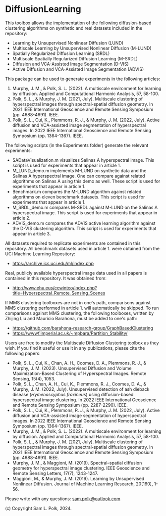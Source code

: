 # DiffusionLearning

This toolbox allows the implementation of the following diffusion-based clustering algorithms on synthetic and real datasets included in the repository:

- Learning by Unsupervised Nonlinear Diffusion (LUND)
- Multiscale Learning by Unsupervised Nonlinear Diffusion (M-LUND)
- Spatially Regularized Diffusion Learning (SRDL)
- Multiscale Spatially Regularized Diffusion Learning (M-SRDL)
- Diffusion and VCA-Assisted Image Segmentation (D-VIS)
- Active Diffusion and VCA-Assisted Image Segmentation (ADVIS)
    
This package can be used to generate experiments in the following articles:

1. Murphy, J. M., & Polk, S. L. (2022). A multiscale environment for learning by diffusion. Applied and Computational Harmonic Analysis, 57, 58-100.
2. Polk, S. L., & Murphy, J. M. (2021, July). Multiscale clustering of hyperspectral images through spectral-spatial diffusion geometry. In 2021 IEEE International Geoscience and Remote Sensing Symposium (pp. 4688-4691). IEEE.
3. Polk, S. L., Cui, K., Plemmons, R. J., & Murphy, J. M. (2022, July). Active diffusion and VCA-assisted image segmentation of hyperspectral images. In 2022 IEEE International Geoscience and Remote Sensing Symposium (pp. 1364-1367). IEEE.

The following scripts (in the Experiments folder) generate the relevant experiments:

- SADataVisualization.m visualizes Salinas A hyperspectral image. This script is used for experiments that appear in article 1.  
- M_LUND_demo.m implements M-LUND on synthetic data and the Salinas A hyperspectral image. One can compare against related algorithms on Salinas A using this demo as well. These script is used for experiments that appear in article 1.  
- Benchmark.m compares the M-LUND algorithm against related algorithms on eleven benchmark datasets. This script is used for experiments that appear in article 1.  
- M_SRDL_demo.m compares M-SRDL against M-LUND on the Salinas A hyperspectral image. This script is used for experiments that appear in article 2.  
- ADVIS_demo.m compares the ADVIS active learning algorithm against the D-VIS clustering algorithm. This script is used for experiments that appear in article 3.

All datasets required to replicate experiments are contained in this repository. All benchmark datasets used in article 1. were obtained from the UCI Machine Learning Repository:

- https://archive.ics.uci.edu/ml/index.php

Real, publicly available hyperspectral image data used in all papers is contained in this repository. It was obtained from:

- http://www.ehu.eus/ccwintco/index.php?title=Hyperspectral_Remote_Sensing_Scenes
    
If MMS clustering toolboxes are not in one's path, comparisons against MMS clustering performed in article 1. will automatically be skipped. To run comparisons against MMS clustering, the following toolboxes, written by Zhijing Liu and Mauricio Barahona, must be added to one's path:

- https://github.com/barahona-research-group/GraphBasedClustering
- https://wwwf.imperial.ac.uk/~mpbara/Partition_Stability/

Users are free to modify the Multiscale Diffusion Clustering toolbox as they wish. If you find it useful or use it in any publications, please cite the following papers:

- Polk, S. L., Cui, K., Chan, A. H., Coomes, D. A., Plemmons, R. J., & Murphy, J. M. (2023). Unsupervised Diffusion and Volume Maximization-Based Clustering of Hyperspectral Images. Remote Sensing, 15(4), 1053.
- Polk, S. L., Chan, A. H., Cui, K., Plemmons, R. J., Coomes, D. A., & Murphy, J. M. (2022, July). Unsupervised detection of ash dieback disease (_Hymenoscyphus fraxineus_) using diffusion-based hyperspectral image clustering. In 2022 IEEE International Geoscience and Remote Sensing Symposium (pp. 2287-2290). IEEE.
- Polk, S. L., Cui, K., Plemmons, R. J., & Murphy, J. M. (2022, July). Active diffusion and VCA-assisted image segmentation of hyperspectral images. In 2022 IEEE International Geoscience and Remote Sensing Symposium (pp. 1364-1367). IEEE.
- Murphy, J. M., & Polk, S. L. (2022). A multiscale environment for learning by diffusion. Applied and Computational Harmonic Analysis, 57, 58-100.
- Polk, S. L., & Murphy, J. M. (2021, July). Multiscale clustering of hyperspectral images through spectral-spatial diffusion geometry. In 2021 IEEE International Geoscience and Remote Sensing Symposium (pp. 4688-4691). IEEE.
- Murphy, J. M., & Maggioni, M. (2019). Spectral–spatial diffusion geometry for hyperspectral image clustering. IEEE Geoscience and Remote Sensing Letters, 17(7), 1243-1247.
- Maggioni, M., & Murphy, J. M. (2019). Learning by Unsupervised Nonlinear Diffusion. Journal of Machine Learning Research, 20(160), 1-56.

Please write with any questions: sam.polk@outlook.com

(c) Copyright Sam L. Polk, 2024.
